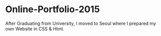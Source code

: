 # Online-Portfolio-2015
After Graduating from University, I moved to Seoul where I prepared my own Website in CSS &amp; Html.
